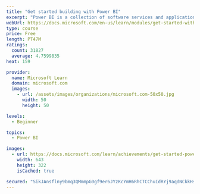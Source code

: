 ```yaml
---
title: "Get started building with Power BI"
excerpt: "Power BI is a collection of software services and applications that let you connect to all sorts of data sources and create compelling visuals and reports. You can benefit from receiving those reports, or you can share them with others inside or outside your organization. Learn the basics of Power BI, how its services and applications work together, and how they can be used to create or experience compelling visuals and analytics based on your data."
webUrl: https://docs.microsoft.com/en-us/learn/modules/get-started-with-power-bi/
type: course
price: Free
length: PT47M
ratings:
  count: 31827
  average: 4.7599835
heat: 159

provider:
  name: Microsoft Learn
  domain: microsoft.com
  images:
    - url: /assets/images/organizations/microsoft.com-50x50.jpg
      width: 50
      height: 50

levels:
  - Beginner

topics:
  - Power BI

images:
  - url: https://docs.microsoft.com/learn/achievements/get-started-power-bi-social.png
    width: 643
    height: 322
    isCached: true

secured: "SikJAnsflny9bmq3QMmmpG0gf9er6JYzKcYmH6RhCTCChuIdRYj9aqdNCkkHs0wKaCbg2vjDx7idn7nACtCSELeWD/sP0BRTlH9gptd4Y5QplEhkKmg7clzoZcIl7Yf1xQEgXoWs9YAmmyCeKXx2Z8nXHDC2deguB20p8a3pKDhtJWnG+RlGbkjDN0lXcAGN/wDwdwrts/+aYkTVE1y3Y+MJEZPGBSetvmgInIVrMWaFv/VNIV8xuCr9n6agghzqGdfIzeZDE5zz+GqBLRqdeF3FbCn6SAoRVjh1AV3zl2RnT5kksmPe73iORcaEedp28cSb7SgGXkZgnU3FGW3lrKO0F7/gisO3dSAjJnCLIf+3oTBQTPuQcrLD7BPRhwI95xgrUXcGcxLAeM4hlO3rltwyXeG03U3sQVAoIqzah9jR/RLpWWheqqZ8livfYN+b;dxapkb1s1ROMNHWGWXCHHg=="
---
```


